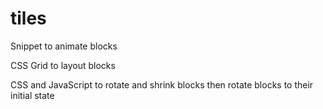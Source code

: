 # tiles
Snippet to animate blocks

CSS Grid to layout blocks

CSS and JavaScript to rotate and shrink blocks then rotate blocks
to their initial state


